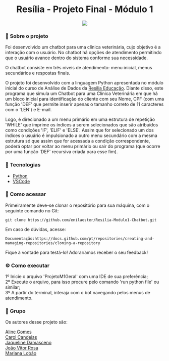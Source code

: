 <h1 align="center">Resília - Projeto Final - Módulo 1 </h1>


<p align="center">
  <img src="https://github.com/enilaester/Resilia-Modulo1-Chatbot/blob/1c59e7020f9217143ccd177870cd49c4cdab7b55/Capa%20-%20Apresenta%C3%A7%C3%A3o.png">
</p>

### 📌 <strong>Sobre o projeto</strong>

Foi desenvolvido um chatbot para uma clínica veterinária, cujo objetivo é a interação com o usuário. No chatbot há opções de atendimento permitindo que o usuário avance dentro do sistema conforme sua necessidade.

O chatbot consiste em três níveis de atendimento:
menu inicial, menus secundários e respostas finais.

O projeto foi desenvolvido com a linguagem Python apresentada no módulo inicial do curso de Análise de Dados da [Resilia Educação](https://www.resilia.com.br/). Diante disso, este programa que simula um Chatbot para uma Clínica Veterinária em que há um bloco inicial para identificação do cliente com seu Nome, CPF (com uma função 'DEF' que permite inserir apenas o tamanho correto de 11 caracteres com o 'LEN') e E-mail.

Logo, é direcionado a um menu primário em uma estrutura de repetição 'WHILE' que imprime os índices a serem selecionados que são atribuídos como condições 'IF', 'ELIF' e 'ELSE'. Assim que for selecionado um dos índices o usuário é impulsionado a outro menu secundário com a mesma estrutura só que assim que for acessada a condição correspondente, poderá optar por voltar ao menu primário ou sair do programa (que ocorre por uma função 'DEF' recursiva criada para esse fim).

### 🚀 <strong>Tecnologias</strong>


- [Python](https://www.python.org/)
- [VSCode](https://code.visualstudio.com/)

### 🔎 <strong>Como acessar</strong>


Primeiramente deve-se clonar o repositório para sua máquina, com o seguinte comando no Git:

```shell
git clone https://github.com/enilaester/Resilia-Modulo1-Chatbot.git
```

Em caso de dúvidas, acesse:
```shell
Documentação:https://docs.github.com/pt/repositories/creating-and-managing-repositories/cloning-a-repository
```

Fique à vontade para testá-lo! Adoraríamos receber o seu feedback!

### :gear: <strong>Como executar</strong>


1º Inicie o arquivo 'ProjetoM1Geral' com uma IDE de sua preferência; <br/>
2º Execute o arquivo, para isso procure pelo comando 'run python file' ou similar; <br/>
3º A partir do terminal, interaja com o bot navegando pelos menus de atendimento.


### :busts_in_silhouette: <strong> Grupo </strong>

Os autores desse projeto são:

[Aline Gomes](https://github.com/enilaester/) <br/>
[Carol Candeias]() <br/>
[Jaqueline Damasceno](https://github.com/jaquelinesindie/) <br/>
[João Vitor Rosa](https://github.com/joaorosa2/) <br/>
[Mariana Lobão](https://github.com/MarianaLobao/)
